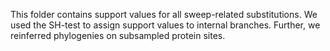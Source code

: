 This folder contains support values for all sweep-related substitutions. We used the SH-test to assign support values to internal branches. Further, we reinferred phylogenies on subsampled protein sites.
